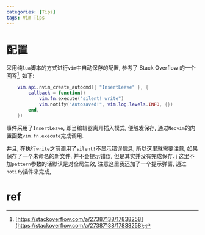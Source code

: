 ```yaml
---
categories: [Tips]
tags: Vim Tips
---
```


# 配置

采用纯`lua`脚本的方式进行`vim`中自动保存的配置, 参考了 Stack Overflow 的一个回答[^1], 如下:

```lua
    vim.api.nvim_create_autocmd({ "InsertLeave" }, {
        callback = function()
            vim.fn.execute("silent! write")
            vim.notify("Autosaved!", vim.log.levels.INFO, {})
        end,
    })
```

事件采用了`InsertLeave`, 即当编辑器离开插入模式, 便触发保存, 通过`Neovim`的内置函数`vim.fn.execute`完成调用.

并且, 在执行`write`之前调用了`silent!`不显示错误信息, 所以这里就需要注意, 如果保存了一个未命名的新文件, 并不会提示错误, 但是其实并没有完成保存.
j
这里不加`pattern`参数的话默认是对全局生效, 注意这里我还加了一个提示弹窗, 通过`notify`插件来完成,

# ref

[^1]: [https://stackoverflow.com/a/27387138/17838258](https://stackoverflow.com/a/27387138/17838258);
